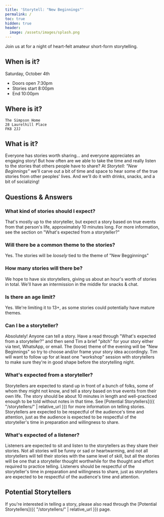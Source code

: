 ```yaml
---
title: 'Storytell: "New Beginnings"'
permalink: /
toc: true
hidden: true
header:
  image: /assets/images/splash.png
---
```


Join us at for a night of heart-felt amateur short-form storytelling.

## When is it?
Saturday, October 4th
- Doors open 7:30pm
- Stories start 8:00pm
- End 10:00pm

## Where is it?
```
The Simpson Home
28 Laurelhill Place
FK8 2JJ
```

## What is it?
Everyone has stories worth sharing... and everyone appreciates an engaging story! But how often are we able to take the time and really listen to the stories that others people have to share?
At *Storytell: "New Beginnings"* we'll carve out a bit of time and space to hear some of the true stories from other peoples' lives. And we'll do it with drinks, snacks, and a bit of socializing!

## Questions & Answers

### What kind of stories should I expect?
That's mostly up to the storyteller, but expect a story based on true events from that person's life, approximately 10 minutes long. For more information, see the section on "What's expected from a storyteller?"

### Will there be a common theme to the stories?
Yes. The stories will be _loosely_ tied to the theme of "New Begginnings"

### How many stories will there be?
We hope to have six storytellers, giving us about an hour's worth of stories in total. We'll have an intermission in the middle for snacks & chat.

### Is there an age limit?
Yes. We're limiting it to 13+, as some stories could potentially have mature themes.

### Can I be a storyteller?
Absolutely! Anyone can tell a story. Have a read through "What's expected from a storyteller?" and then send Tim a brief "pitch" for your story either via text, WhatsApp, or email. The (loose) theme of the evening will be "New Beginnings" so try to choose and/or frame your story idea accordingly. Tim will want to follow up for at least one "workshop" session with storytellers to make sure they're in good shape before the storytelling night.

### What's expected from a storyteller?
Storytellers are expected to stand up in front of a bunch of folks, some of whom they might not know, and tell a story based on true events from their own life. The story should be about 10 minutes in length and well-practiced enough to be told without notes in that time. See [Potential Storytellers]({{ "/storytellers/" | relative_url }}) for more information on telling stories. Storytellers are expected to be respectful of the audience's time and attention, just as the audience is expected to be respectful of the storyteller's time in preparation and willingness to share.

### What's expected of a listener?
Listeners are expected to sit and listen to the storytellers as they share their stories. Not all stories will be funny or sad or heartwarming, and not all storytellers will tell their stories with the same level of skill, but all the stories will be one that a storyteller thought worthwhile for the thought and effort required to practice telling. Listeners should be respectful of the storyteller's time in preparation and willingness to share, just as storytellers are expected to be respectful of the audience's time and attention.

## Potential Storytellers
If you're interested in telling a story, please also read through the [Potential Storytellers]({{ "/storytellers/" | relative_url }}) page.
